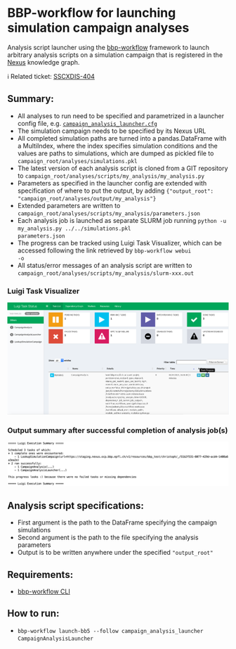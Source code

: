 # BBP-workflow for launching simulation campaign analyses

Analysis script launcher using the [bbp-workflow](https://bbpteam.epfl.ch/project/spaces/display/BBPNSE/Workflow) framework to launch arbitrary analysis scripts on a simulation campaign that is registered in the [Nexus](https://bbp.epfl.ch/nexus/web/) knowledge graph.

ℹ️ Related ticket: [SSCXDIS-404](https://bbpteam.epfl.ch/project/issues/browse/SSCXDIS-404)

## Summary:
* All analyses to run need to be specified and parametrized in a launcher config file, e.g. <code>[campaign_analysis_launcher.cfg](workflows/campaign_analysis_launcher.cfg)</code>
* The simulation campaign needs to be specified by its Nexus URL
* All completed simulation paths are turned into a pandas.DataFrame with a MultiIndex, where the index specifies simulation conditions and the values are paths to simulations, which are dumped as pickled file to <code>campaign_root/analyses/simulations.pkl</code>
* The latest version of each analysis script is cloned from a GIT repository to <code>campaign_root/analyses/scripts/my_analysis/my_analysis.py</code>
* Parameters as specified in the launcher config are extended with specification of where to put the output, by adding <code>{"output_root": "campaign_root/analyses/output/my_analysis"}</code>
* Extended parameters are written to <code>campaign_root/analyses/scripts/my_analysis/parameters.json</code>
* Each analysis job is launched as separate SLURM job running <code>python -u my_analysis.py ../../simulations.pkl parameters.json</code>
* The progress can be tracked using Luigi Task Visualizer, which can be accessed following the link retrieved by <code>bbp-workflow webui -o</code>
* All status/error messages of an analysis script are written to <code>campaign_root/analyses/scripts/my_analysis/slurm-xxx.out</code>

### Luigi Task Visualizer
![Luigi Task Visualizer](images/luigi_task_visualizer.png "Luigi Task Visualizer")

### Output summary after successful completion of analysis job(s)
![Analysis job(s) finished](images/job_finished.png "Analysis job(s) finished")
    
## Analysis script specifications:
* First argument is the path to the DataFrame specifying the campaign simulations
* Second argument is the path to the file specifying the analysis parameters
* Output is to be written anywhere under the specified <code>"output_root"</code>

## Requirements:
* [bbp-workflow CLI](https://bbpteam.epfl.ch/project/spaces/pages/viewpage.action?spaceKey=BBPNSE&title=Workflow)

## How to run:
* <code>bbp-workflow launch-bb5 --follow campaign_analysis_launcher CampaignAnalysisLauncher</code>

